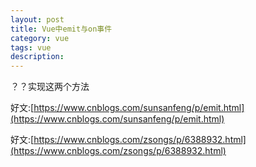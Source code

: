 ```yaml
---
layout: post
title: Vue中emit与on事件
category: vue
tags: vue
description: 
---
```


？？实现这两个方法

好文:[https://www.cnblogs.com/sunsanfeng/p/emit.html](https://www.cnblogs.com/sunsanfeng/p/emit.html)

好文:[https://www.cnblogs.com/zsongs/p/6388932.html](https://www.cnblogs.com/zsongs/p/6388932.html)
